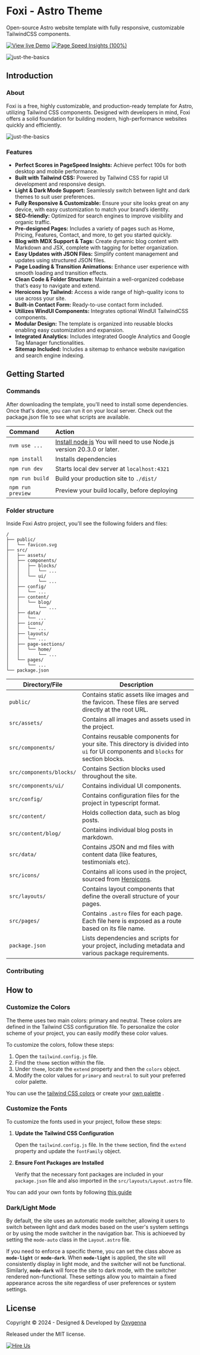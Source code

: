 # Foxi - Astro Theme

Open-source Astro website template with fully responsive, customizable TailwindCSS components.

[![View live Demo](https://oxygenna-themes.b-cdn.net/foxi-astro/demo-button.svg)](https://foxi-astro-theme.vercel.app/)
[![Page Speed Insights (100%)](https://oxygenna-themes.b-cdn.net/foxi-astro/insights-button.svg)](https://pagespeed.web.dev/analysis/https-foxi-astro-theme-vercel-app/n6wcy1dso0?form_factor=mobile)

![just-the-basics](https://oxygenna-themes.b-cdn.net/foxi-astro/foxi.png)

## Introduction

### About

Foxi is a free, highly customizable, and production-ready template for Astro, utilizing Tailwind CSS components. Designed with developers in mind, Foxi offers a solid foundation for building modern, high-performance websites quickly and efficiently.

![just-the-basics](https://oxygenna-themes.b-cdn.net/foxi-astro/pagespeedscore.svg)

### Features

- **Perfect Scores in PageSpeed Insights:** Achieve perfect 100s for both desktop and mobile performance.
- **Built with Tailwind CSS:** Powered by Tailwind CSS for rapid UI development and responsive design.
- **Light & Dark Mode Support:** Seamlessly switch between light and dark themes to suit user preferences.
- **Fully Responsive & Customizable:** Ensure your site looks great on any device, with easy customization to match your brand’s identity.
- **SEO-friendly:** Optimized for search engines to improve visibility and organic traffic.
- **Pre-designed Pages:** Includes a variety of pages such as Home, Pricing, Features, Contact, and more, to get you started quickly.
- **Blog with MDX Support & Tags:** Create dynamic blog content with Markdown and JSX, complete with tagging for better organization.
- **Easy Updates with JSON Files:** Simplify content management and updates using structured JSON files.
- **Page Loading & Transition Animations:** Enhance user experience with smooth loading and transition effects.
- **Clean Code & Folder Structure:** Maintain a well-organized codebase that’s easy to navigate and extend.
- **Heroicons by Tailwind:** Access a wide range of high-quality icons to use across your site.
- **Built-in Contact Form:** Ready-to-use contact form included.
- **Utilizes WindUI Components:** Integrates optional WindUI TailwindCSS components.
- **Modular Design:** The template is organized into reusable blocks enabling easy customization and expansion.
- **Integrated Analytics:** Includes integrated Google Analytics and Google Tag Manager functionalities.
- **Sitemap Included:** Includes a sitemap to enhance website navigation and search engine indexing.

## Getting Started

### Commands

After downloading the template, you'll need to install some dependencies. Once that's done, you can run it on your local server. Check out the package.json file to see what scripts are available.

| Command           | Action                                                                                                   |
| :---------------- | :------------------------------------------------------------------------------------------------------- |
| `nvm use ...`     | [Install node js](https://nodejs.org/en/download/) You will need to use Node.js version 20.3.0 or later. |
| `npm install`     | Installs dependencies                                                                                    |
| `npm run dev`     | Starts local dev server at `localhost:4321`                                                              |
| `npm run build`   | Build your production site to `./dist/`                                                                  |
| `npm run preview` | Preview your build locally, before deploying                                                             |

### Folder structure

Inside Foxi Astro project, you'll see the following folders and files:

```plaintext
/
├── public/
│   └── favicon.svg
├── src/
│   ├── assets/
│   ├── components/
│   │   ├── blocks/
│   │   │   └── ...
│   │   └── ui/
│   │       └── ...
│   ├── config/
│   │   └── ...
│   ├── content/
│   │   └── blog/
│   │       └── ...
│   ├── data/
│   │   └── ...
│   ├── icons/
│   │   └── ...
│   ├── layouts/
│   │   └── ...
│   ├── page-sections/
│   │   └── home/
│   │       └── ...
│   └── pages/
│       └── ...
└── package.json
```

| Directory/File           | Description                                                                                                                        |
| ------------------------ | ---------------------------------------------------------------------------------------------------------------------------------- |
| `public/`                | Contains static assets like images and the favicon. These files are served directly at the root URL.                               |
| `src/assets/`            | Contains all images and assets used in the project.                                                                                |
| `src/components/`        | Contains reusable components for your site. This directory is divided into `ui` for UI components and `blocks` for section blocks. |
| `src/components/blocks/` | Contains Section blocks used throughout the site.                                                                                  |
| `src/components/ui/`     | Contains individual UI components.                                                                                                 |
| `src/config/`            | Contains configuration files for the project in typescript format.                                                                 |
| `src/content/`           | Holds collection data, such as blog posts.                                                                                         |
| `src/content/blog/`      | Contains individual blog posts in markdown.                                                                                        |
| `src/data/`              | Contains JSON and md files with content data (like features, testimonials etc).                                                    |
| `src/icons/`             | Contains all icons used in the project, sourced from [Heroicons](https://heroicons.com/).                                          |
| `src/layouts/`           | Contains layout components that define the overall structure of your pages.                                                        |
| `src/pages/`             | Contains `.astro` files for each page. Each file here is exposed as a route based on its file name.                                |
| `package.json`           | Lists dependencies and scripts for your project, including metadata and various package requirements.                              |

### Contributing

## How to

### Customize the Colors

The theme uses two main colors: primary and neutral. These colors are defined in the Tailwind CSS configuration file. To personalize the color scheme of your project, you can easily modify these color values.

To customize the colors, follow these steps:

1. Open the `tailwind.config.js` file.
2. Find the `theme` section within the file.
3. Under `theme`, locate the `extend` property and then the `colors` object.
4. Modify the color values for `primary` and `neutral` to suit your preferred color palette.

You can use the [tailwind CSS colors](https://nodejs.org/en/download/) or create your [own palette](https://uicolors.app/create) .

### Customize the Fonts

To customize the fonts used in your project, follow these steps:

1. **Update the Tailwind CSS Configuration**

   Open the `tailwind.config.js` file. In the `theme` section, find the `extend` property and update the `fontFamily` object.

2. **Ensure Font Packages are Installed**

   Verify that the necessary font packages are included in your `package.json` file and also imported in the `src/layouts/Layout.astro` file.

You can add your own fonts by following [this guide](https://docs.astro.build/en/guides/fonts/#using-fontsource)

### Dark/Light Mode

By default, the site uses an automatic mode switcher, allowing it users to switch between light and dark modes based on the user's system settings or by using the mode switcher in the navigation bar. This is achioeved by setting the `mode-auto` class in the `Layout.astro` file.

If you need to enforce a specific theme, you can set the class above as **`mode-light`** or **`mode-dark`**. When **`mode-light`** is applied, the site will consistently display in light mode, and the switcher will not be functional. Similarly, **`mode-dark`** will force the site to dark mode, with the switcher rendered non-functional. These settings allow you to maintain a fixed appearance across the site regardless of user preferences or system settings.

## License

Copyright © 2024 - Designed & Developed by [Oxygenna](http://www.oxygenna.com/)

Released under the MIT license.

[![Hire Us](https://oxygenna-themes.b-cdn.net/foxi-astro/hireus.png)](mailto:info@oxygenna.com,christos@oxygenna.com)
